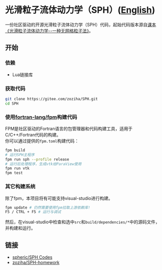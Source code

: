 # 光滑粒子流体动力学（SPH）([English](./README_EN.md))

一份社区驱动的开源光滑粒子流体动力学（SPH）代码，起始代码版本源自[课本《光滑粒子流体动力学--一种无网格粒子法》](doc/books/光滑粒子流体动力学：一种无网格粒子法.pdf)。

## 开始

### 依赖

- Lua链接库

### 获取代码

```sh
git clone https://gitee.com/zoziha/SPH.git
cd SPH
```

### 使用[fortran-lang/fpm](https://github.com/fortran-lang/fpm)构建代码

FPM是社区驱动的Fortran语言的包管理器和代码构建工具，适用于C/C++/Fortran代码的构建。  
你可以通过提供的`fpm.toml`构建代码：

```sh
fpm build
# 运行SPH主程序
fpm run sph --profile release
# 运行后处理程序，生成vtk给ParaView使用
fpm run vtk
fpm test
```

### 其它构建系统

除了fpm，本项目将有可能支持visual-studio进行构建。

```sh
fpm update # 仍然需要使用fpm拉取上游依赖库!
F5 / CTRL + F5 # 运行与调试
```

然后，在visual-studio中检查和选中`src`和`build/dependencies/*`中的源码文件，并构建和运行。

## 链接

- [spheric/SPH Codes](https://spheric-sph.org/sph-projects-and-codes)
- [zoziha/SPH-homework](https://github.com/zoziha/SPH-homework)
